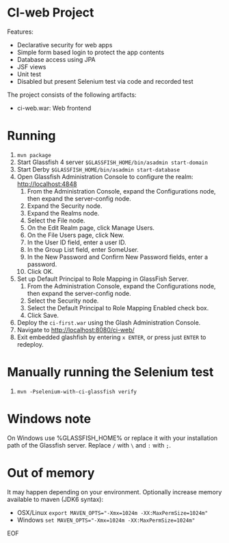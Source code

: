# CI-web Project

Features:
- Declarative security for web apps
- Simple form based login to protect the app contents
- Database access using JPA
- JSF views
- Unit test
- Disabled but present Selenium test via code and recorded test

The project consists of the following artifacts:
- ci-web.war: Web frontend

# Running
1. `mvn package`
1. Start Glassfish 4 server `$GLASSFISH_HOME/bin/asadmin start-domain`
1. Start Derby `$GLASSFISH_HOME/bin/asadmin start-database`
1. Open Glassfish Administration Console to configure the realm: <a href="http://localhost:4848">http://localhost:4848</a>
   1. From the Administration Console, expand the Configurations node, then expand the server-config node.
   2. Expand the Security node.
   3. Expand the Realms node.
   4. Select the File node.
   5. On the Edit Realm page, click Manage Users.
   6. On the File Users page, click New.
   7. In the User ID field, enter a user ID.
   8. In the Group List field, enter SomeUser.
   9. In the New Password and Confirm New Password fields, enter a password.
   10. Click OK.
1. Set up Default Principal to Role Mapping in GlassFish Server.
   1. From the Administration Console, expand the Configurations node, then expand the server-config node.
   2. Select the Security node.
   3. Select the Default Principal to Role Mapping Enabled check box.
   4. Click Save.
1. Deploy the `ci-first.war` using the Glash Administration Console.
1. Navigate to <a href="http://localhost:8080/ci-web/">http://localhost:8080/ci-web/</a>
1. Exit embedded glashfish by entering `x ENTER`, or press just `ENTER` to redeploy.

# Manually running the Selenium test
1. `mvn -Pselenium-with-ci-glassfish verify`

# Windows note
On Windows use %GLASSFISH_HOME% or replace it with your installation
path of the Glassfish server. Replace `/` with `\` and `:` with `;`.

# Out of memory
It may happen depending on your environment. Optionally increase memory available to maven (JDK6 syntax):
* OSX/Linux `export MAVEN_OPTS="-Xmx=1024m -XX:MaxPermSize=1024m"`
* Windows `set MAVEN_OPTS="-Xmx=1024m -XX:MaxPermSize=1024m"`

EOF
